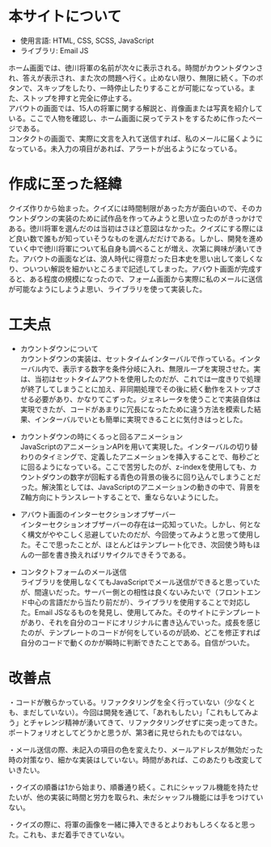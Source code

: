 # 本サイトについて
* 使用言語: 
  HTML, CSS, SCSS, JavaScript
* ライブラリ: 
  Email JS
  
ホーム画面では、徳川将軍の名前が次々に表示される。時間がカウントダウンされ、答えが表示され、また次の問題へ行く。止めない限り、無限に続く。下のボタンで、スキップをしたり、一時停止したりすることが可能になっている。また、ストップを押すと完全に停止する。  
アバウトの画面では、15人の将軍に関する解説と、肖像画または写真を紹介している。ここで人物を確認し、ホーム画面に戻ってテストをするために作ったページである。  
コンタクトの画面で、実際に文言を入れて送信すれば、私のメールに届くようになっている。未入力の項目があれば、アラートが出るようになっている。

# 作成に至った経緯
クイズ作りから始まった。クイズには時間制限があった方が面白いので、そのカウントダウンの実装のために試作品を作ってみようと思い立ったのがきっかけである。徳川将軍を選んだのは当初はさほど意図はなかった。クイズにする際にほど良い数で誰もが知っていそうなものを選んだだけである。しかし、開発を進めていく中で徳川将軍について私自身も調べることが増え、次第に興味が湧いてきた。アバウトの画面などは、浪人時代に得意だった日本史を思い出して楽しくなり、ついつい解説を細かいところまで記述してしまった。アバウト画面が完成すると、ある程度の規模になったので、フォーム画面から実際に私のメールに送信が可能なようにしようよ思い、ライブラリを使って実装した。

# 工夫点
* カウントダウンについて  
カウントダウンの実装は、セットタイムインターバルで作っている。インターバル内で、表示する数字を条件分岐に入れ、無限ループを実現させた。実は、当初はセットタイムアウトを使用したのだが、これでは一度きりで処理が終了してしまうことに加え、非同期処理でその後に続く動作をストップさせる必要があり、かなりてこずった。ジェネレータを使うことで実装自体は実現できたが、コードがあまりに冗長になったために違う方法を模索した結果、インターバルでいとも簡単に実現できることに気付きはっとした。

* カウントダウンの時にくるっと回るアニメーション  
JavaScriptのアニメーションAPIを用いて実現した。インターバルの切り替わりのタイミングで、定義したアニメーションを挿入することで、毎秒ごとに回るようになっている。ここで苦労したのが、z-indexを使用しても、カウントダウンの数字が回転する青色の背景の後ろに回り込んでしまうことだった。解決策としては、JavaScriptのアニメーションの動きの中で、背景をZ軸方向にトランスレートすることで、重ならないようにした。  

* アバウト画面のインターセクションオブザーバー  
インターセクションオブザーバーの存在は一応知っていた。しかし、何となく構文がややこしく忌避していたのだが、今回使ってみようと思って使用した。そこで思ったことが、ほとんどはテンプレート化でき、次回使う時もほんの一部を書き換えればリサイクルできそうである。  

* コンタクトフォームのメール送信  
ライブラリを使用しなくてもJavaScriptでメール送信ができると思っていたが、間違いだった。サーバー側との相性は良くないみたいで（フロントエンド中心の言語だから当たり前だが）、ライブラリを使用することで対応した。Email JSなるものを発見し、使用してみた。そのサイトにテンプレートがあり、それを自分のコードにオリジナルに書き込んでいった。成長を感じたのが、テンプレートのコードが何をしているのが読め、どこを修正すれば自分のコードで動くのかが瞬時に判断できたことである。自信がついた。  

# 改善点
・コードが散らかっている。リファクタリングを全く行っていない（少なくとも、まだしていない）。今回は開発を通じて、「あれもしたい」「これもしてみよう」とチャレンジ精神が湧いてきて、リファクタリングせずに突っ走ってきた。ポートフォリオとしてどうかと思うが、第3者に見せられたものではない。  

・メール送信の際、未記入の項目の色を変えたり、メールアドレスが無効だった時の対策なり、細かな実装はしていない。時間があれば、このあたりも改変していきたい。  

・クイズの順番は1から始まり、順番通り続く。これにシャッフル機能を持たせたいが、他の実装に時間と労力を取られ、未だシャッフル機能には手をつけていない。  

・クイズの際に、将軍の画像を一緒に挿入できるとよりおもしろくなると思った。これも、まだ着手できていない。

